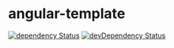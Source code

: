 # angular-template
[![dependency Status](https://david-dm.org/kosaj/angular-template.svg)](https://david-dm.org/kosaj/angular-template)
[![devDependency Status](https://david-dm.org/kosaj/angular-template/dev-status.svg)](https://david-dm.org/kosaj/angular-template#info=devDependencies)
